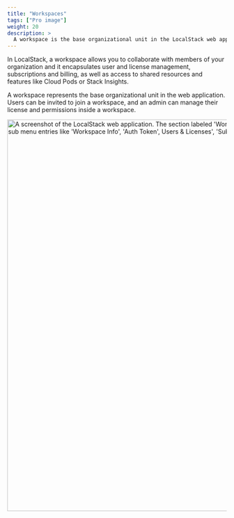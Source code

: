 ```yaml
---
title: "Workspaces"
tags: ["Pro image"]
weight: 20
description: >
  A workspace is the base organizational unit in the LocalStack web application.
---
```


In LocalStack, a workspace allows you to collaborate with members of your organization and it encapsulates user and license management, subscriptions and billing, as well as access to shared resources and features like Cloud Pods or Stack Insights.

A workspace represents the base organizational unit in the web application.
Users can be invited to join a workspace, and an admin can manage their license and permissions inside a workspace.

<img src="workspace.png" alt="A screenshot of the LocalStack web application. The section labeled 'Workspace' in the sidebar on the left is highlighted and shows sub menu entries like 'Workspace Info', 'Auth Token', Users &amp; Licenses', 'Subscriptions'." title="Workspace section in sidebar" width="900" />

